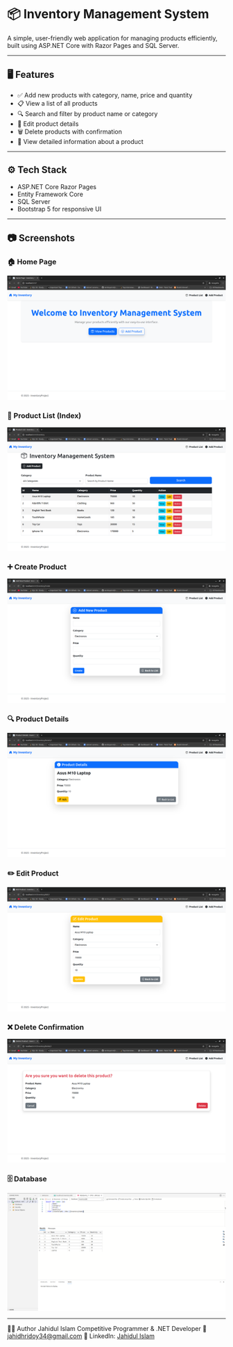 # 📦 Inventory Management System

A simple, user-friendly web application for managing products efficiently, built using ASP.NET Core with Razor Pages and SQL Server.

---

## 🖥️ Features

- ✅ Add new products with category, name, price and quantity
- 📋 View a list of all products
- 🔍 Search and filter by product name or category
- 📝 Edit product details
- 🗑️ Delete products with confirmation
- 📄 View detailed information about a product

---

## ⚙️ Tech Stack

- ASP.NET Core Razor Pages
- Entity Framework Core
- SQL Server
- Bootstrap 5 for responsive UI

---

## 📷 Screenshots

### 🏠 Home Page
![Home Page](img/homePage.png)

### 📃 Product List (Index)
![Index Page](img/indexPage.png)

### ➕ Create Product
![Create Page](img/createPage.png)

### 🔍 Product Details
![Details Page](img/detailsPage.png)

### ✏️ Edit Product
![Edit Page](img/editPage.png)

### ❌ Delete Confirmation
![Delete Page](img/deletePage.png)

### 🗄️ Database
![Database](img/database.png)

---

🙋‍♂️ Author
Jahidul Islam
Competitive Programmer & .NET Developer
📧 jahidhridoy34@gmail.com
🔗 LinkedIn: [Jahidul Islam]([url](https://www.linkedin.com/in/jahidul-islam-788577243/))
